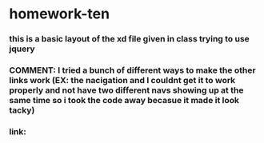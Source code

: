# homework-ten

### this is a basic layout of the xd file given in class trying to use jquery
### COMMENT: I tried a bunch of different ways to make the other links work (EX: the nacigation and I couldnt get it to work properly and not have two different navs showing up at the same time so i took the code away becasue it made it look tacky)
### link:  
